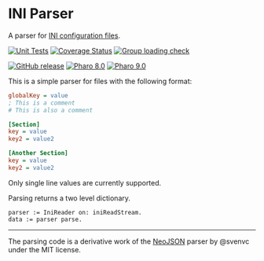 # INI Parser

A parser for [INI configuration files](https://en.wikipedia.org/wiki/INI_file).

[![Unit Tests](https://github.com/ctSkennerton/INI-Parser/actions/workflows/unit-tests.yml/badge.svg)](https://github.com/ctSkennerton/INI-Parser/actions/workflows/unit-tests.yml/badge.svg)
[![Coverage Status](https://codecov.io/github/ctSkennerton/INI-Parser/coverage.svg?branch=master)](https://codecov.io/gh/ctSkennerton/INI-Parser/branch/master)
[![Group loading check](https://github.com/ctSkennerton/INI-Parser/actions/workflows/loading-groups.yml/badge.svg)](https://github.com/ctSkennerton/INI-Parser/actions/workflows/loading-groups.yml)

[![GitHub release](https://img.shields.io/github/release/ctSkennerton/INI-Parser.svg)](https://github.com/ctSkennerton/INI-Parser/releases/latest)
[![Pharo 8.0](https://img.shields.io/badge/Pharo-8.0-informational)](https://pharo.org)
[![Pharo 9.0](https://img.shields.io/badge/Pharo-9.0-informational)](https://pharo.org)

This is a simple parser for files with the following format:

```ini
globalKey = value
; This is a comment
# This is also a comment

[Section]
key = value
key2 = value2

[Another Section]
key = value
key2 = value2
```

Only single line values are currently supported.

Parsing returns a two level dictionary.

```smalltalk
parser := IniReader on: iniReadStream.
data := parser parse.
```

---

The parsing code is a derivative work of the [NeoJSON](https://github.com/svenvc/NeoJSON)
parser by @svenvc under the MIT license.
